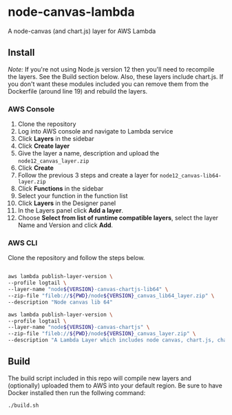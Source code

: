 # node-canvas-lambda

A node-canvas (and chart.js) layer for AWS Lambda

## Install

*Note:* 
If you're not using Node.js version 12 then you'll need to recompile the layers.
See the Build section below. Also, these layers include chart.js. If you don't
want these modules included you can remove them from the Dockerfile (around line
19) and rebuild the layers.

### AWS Console
1.  Clone the repository
1.  Log into AWS console and navigate to Lambda service
1.  Click **Layers** in the sidebar
1.  Click **Create layer**
1.  Give the layer a name, description and upload the `node12_canvas_layer.zip`
1.  Click **Create**
1.  Follow the previous 3 steps and create a layer for `node12_canvas-lib64-layer.zip`
1.  Click **Functions** in the sidebar
1.  Select your function in the function list
1.  Click **Layers** in the Designer panel
1.  In the Layers panel click **Add a layer**.
1.  Choose **Select from list of runtime compatible layers**, select the layer
Name and Version and click **Add**.

### AWS CLI

Clone the repository and follow the steps below.

```zsh

aws lambda publish-layer-version \
--profile logtail \
--layer-name "node${VERSION}-canvas-chartjs-lib64" \
--zip-file "fileb://${PWD}/node${VERSION}_canvas_lib64_layer.zip" \
--description "Node canvas lib 64"

aws lambda publish-layer-version \
--profile logtail \
--layer-name "node${VERSION}-canvas-chartjs" \
--zip-file "fileb://${PWD}/node${VERSION}_canvas_layer.zip" \
--description "A Lambda Layer which includes node canvas, chart.js, chartjs-node-canvas, chartjs-plugin-datalabels"

```

## Build

The build script included in this repo will compile new layers and (optionally)
uploaded them to AWS into your default region. Be sure to have Docker installed
then run the follwing command:

```zsh
./build.sh
```
